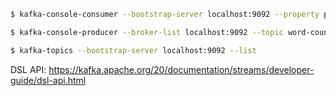 ```bash
$ kafka-console-consumer --bootstrap-server localhost:9092 --property print.key=true --property key.separator=":" --topic word-count-output --from-beginning
```

```bash
$ kafka-console-producer --broker-list localhost:9092 --topic word-count-input
```

```bash
$ kafka-topics --bootstrap-server localhost:9092 --list
```

DSL API:
https://kafka.apache.org/20/documentation/streams/developer-guide/dsl-api.html
